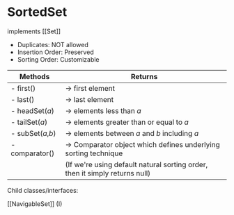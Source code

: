 # SortedSet

implements [[Set]]

- Duplicates: NOT allowed
- Insertion Order: Preserved
- Sorting Order: Customizable

| Methods           | Returns                                                                       |
|-------------------|-------------------------------------------------------------------------------|
| - first()         | → first element                                                               |
| - last()          | → last element                                                                |
| - headSet(*a*)    | → elements less than *a*                                                      |
| - tailSet(*a*)    | → elements greater than or equal to *a*                                       |
| - subSet(*a*,*b*) | → elements between *a* and *b* including *a*                                  |
| - comparator()    | → Comparator object which defines underlying sorting technique                |
|                   |   (If we're using default natural sorting order, then it simply returns null) |

Child classes/interfaces:

[[NavigableSet]] (I)
